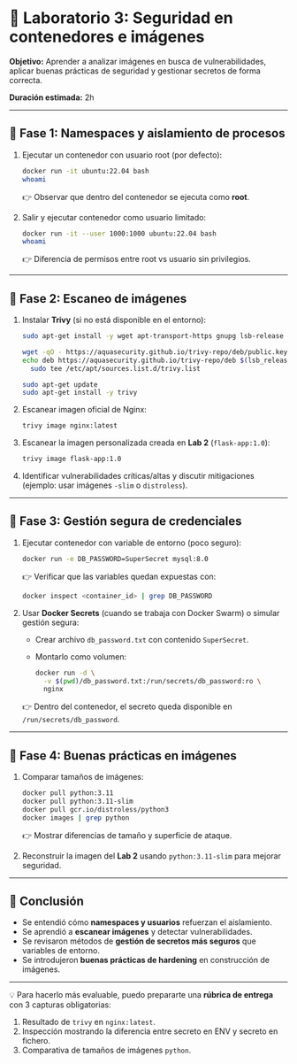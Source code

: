 # 🧪 Laboratorio 3: Seguridad en contenedores e imágenes

**Objetivo:**
Aprender a analizar imágenes en busca de vulnerabilidades, aplicar buenas prácticas de seguridad y gestionar secretos de forma correcta.

**Duración estimada:** 2h

---

## 🔹 Fase 1: Namespaces y aislamiento de procesos

1. Ejecutar un contenedor con usuario root (por defecto):

   ```bash
   docker run -it ubuntu:22.04 bash
   whoami
   ```

   👉 Observar que dentro del contenedor se ejecuta como **root**.

2. Salir y ejecutar contenedor como usuario limitado:

   ```bash
   docker run -it --user 1000:1000 ubuntu:22.04 bash
   whoami
   ```

   👉 Diferencia de permisos entre root vs usuario sin privilegios.

---

## 🔹 Fase 2: Escaneo de imágenes

1. Instalar **Trivy** (si no está disponible en el entorno):

   ```bash
   sudo apt-get install -y wget apt-transport-https gnupg lsb-release
   
   wget -qO - https://aquasecurity.github.io/trivy-repo/deb/public.key | sudo apt-key add -
   echo deb https://aquasecurity.github.io/trivy-repo/deb $(lsb_release -sc) main | \
     sudo tee /etc/apt/sources.list.d/trivy.list
   
   sudo apt-get update
   sudo apt-get install -y trivy

   ```

2. Escanear imagen oficial de Nginx:

   ```bash
   trivy image nginx:latest
   ```

3. Escanear la imagen personalizada creada en **Lab 2** (`flask-app:1.0`):

   ```bash
   trivy image flask-app:1.0
   ```

4. Identificar vulnerabilidades críticas/altas y discutir mitigaciones (ejemplo: usar imágenes `-slim` o `distroless`).

---

## 🔹 Fase 3: Gestión segura de credenciales

1. Ejecutar contenedor con variable de entorno (poco seguro):

   ```bash
   docker run -e DB_PASSWORD=SuperSecret mysql:8.0
   ```

   👉 Verificar que las variables quedan expuestas con:

   ```bash
   docker inspect <container_id> | grep DB_PASSWORD
   ```

2. Usar **Docker Secrets** (cuando se trabaja con Docker Swarm) o simular gestión segura:

   * Crear archivo `db_password.txt` con contenido `SuperSecret`.
   * Montarlo como volumen:

     ```bash
     docker run -d \
       -v $(pwd)/db_password.txt:/run/secrets/db_password:ro \
       nginx
     ```

   👉 Dentro del contenedor, el secreto queda disponible en `/run/secrets/db_password`.

---

## 🔹 Fase 4: Buenas prácticas en imágenes

1. Comparar tamaños de imágenes:

   ```bash
   docker pull python:3.11
   docker pull python:3.11-slim
   docker pull gcr.io/distroless/python3
   docker images | grep python
   ```

   👉 Mostrar diferencias de tamaño y superficie de ataque.

2. Reconstruir la imagen del **Lab 2** usando `python:3.11-slim` para mejorar seguridad.

---

## 📌 Conclusión

* Se entendió cómo **namespaces y usuarios** refuerzan el aislamiento.
* Se aprendió a **escanear imágenes** y detectar vulnerabilidades.
* Se revisaron métodos de **gestión de secretos más seguros** que variables de entorno.
* Se introdujeron **buenas prácticas de hardening** en construcción de imágenes.

---

💡 Para hacerlo más evaluable, puedo prepararte una **rúbrica de entrega** con 3 capturas obligatorias:

1. Resultado de `trivy` en `nginx:latest`.
2. Inspección mostrando la diferencia entre secreto en ENV y secreto en fichero.
3. Comparativa de tamaños de imágenes `python`.
